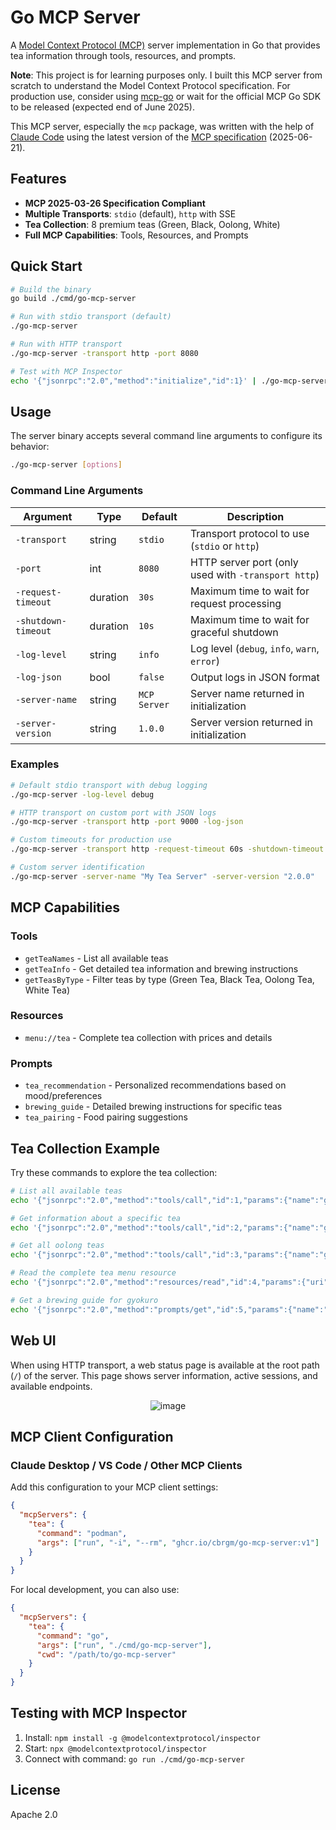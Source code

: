 # Go MCP Server

A [Model Context Protocol (MCP)](https://modelcontextprotocol.io/) server implementation in Go that provides tea information through tools, resources, and prompts.

**Note**: This project is for learning purposes only. I built this MCP server from scratch to understand the Model Context Protocol specification. For production use, consider using [mcp-go](https://github.com/mark3labs/mcp-go) or wait for the official MCP Go SDK to be released (expected end of June 2025).

This MCP server, especially the `mcp` package, was written with the help of [Claude Code](https://claude.ai/code) using the latest version of the [MCP specification](https://modelcontextprotocol.io/llms-full.txt) (2025-06-21).

## Features

- **MCP 2025-03-26 Specification Compliant**
- **Multiple Transports**: `stdio` (default), `http` with SSE
- **Tea Collection**: 8 premium teas (Green, Black, Oolong, White)
- **Full MCP Capabilities**: Tools, Resources, and Prompts

## Quick Start

```bash
# Build the binary
go build ./cmd/go-mcp-server

# Run with stdio transport (default)
./go-mcp-server

# Run with HTTP transport
./go-mcp-server -transport http -port 8080

# Test with MCP Inspector
echo '{"jsonrpc":"2.0","method":"initialize","id":1}' | ./go-mcp-server
```

## Usage

The server binary accepts several command line arguments to configure its behavior:

```bash
./go-mcp-server [options]
```

### Command Line Arguments

| Argument | Type | Default | Description |
|----------|------|---------|-------------|
| `-transport` | string | `stdio` | Transport protocol to use (`stdio` or `http`) |
| `-port` | int | `8080` | HTTP server port (only used with `-transport http`) |
| `-request-timeout` | duration | `30s` | Maximum time to wait for request processing |
| `-shutdown-timeout` | duration | `10s` | Maximum time to wait for graceful shutdown |
| `-log-level` | string | `info` | Log level (`debug`, `info`, `warn`, `error`) |
| `-log-json` | bool | `false` | Output logs in JSON format |
| `-server-name` | string | `MCP Server` | Server name returned in initialization |
| `-server-version` | string | `1.0.0` | Server version returned in initialization |

### Examples

```bash
# Default stdio transport with debug logging
./go-mcp-server -log-level debug

# HTTP transport on custom port with JSON logs
./go-mcp-server -transport http -port 9000 -log-json

# Custom timeouts for production use
./go-mcp-server -transport http -request-timeout 60s -shutdown-timeout 30s

# Custom server identification
./go-mcp-server -server-name "My Tea Server" -server-version "2.0.0"
```

## MCP Capabilities

### Tools
- `getTeaNames` - List all available teas
- `getTeaInfo` - Get detailed tea information and brewing instructions
- `getTeasByType` - Filter teas by type (Green Tea, Black Tea, Oolong Tea, White Tea)

### Resources
- `menu://tea` - Complete tea collection with prices and details

### Prompts
- `tea_recommendation` - Personalized recommendations based on mood/preferences
- `brewing_guide` - Detailed brewing instructions for specific teas
- `tea_pairing` - Food pairing suggestions

## Tea Collection Example

Try these commands to explore the tea collection:

```bash
# List all available teas
echo '{"jsonrpc":"2.0","method":"tools/call","id":1,"params":{"name":"getTeaNames","arguments":{}}}' | ./go-mcp-server

# Get information about a specific tea
echo '{"jsonrpc":"2.0","method":"tools/call","id":2,"params":{"name":"getTeaInfo","arguments":{"name":"earl-grey"}}}' | ./go-mcp-server

# Get all oolong teas
echo '{"jsonrpc":"2.0","method":"tools/call","id":3,"params":{"name":"getTeasByType","arguments":{"type":"Oolong Tea"}}}' | ./go-mcp-server

# Read the complete tea menu resource
echo '{"jsonrpc":"2.0","method":"resources/read","id":4,"params":{"uri":"menu://tea"}}' | ./go-mcp-server

# Get a brewing guide for gyokuro
echo '{"jsonrpc":"2.0","method":"prompts/get","id":5,"params":{"name":"brewing_guide","arguments":{"tea_name":"gyokuro"}}}' | ./go-mcp-server
```

## Web UI

When using HTTP transport, a web status page is available at the root path (`/`) of the server. This page shows server information, active sessions, and available endpoints.

<div style="text-align: center;">
  <img src="https://github.com/user-attachments/assets/ea23a3cf-bc0a-4339-ae4a-958b4560391b" style="max-width: 100px; height: auto;" alt="image">
</div>

## MCP Client Configuration

### Claude Desktop / VS Code / Other MCP Clients

Add this configuration to your MCP client settings:

```json
{
  "mcpServers": {
    "tea": {
      "command": "podman",
      "args": ["run", "-i", "--rm", "ghcr.io/cbrgm/go-mcp-server:v1"]
    }
  }
}
```

For local development, you can also use:

```json
{
  "mcpServers": {
    "tea": {
      "command": "go",
      "args": ["run", "./cmd/go-mcp-server"],
      "cwd": "/path/to/go-mcp-server"
    }
  }
}
```

## Testing with MCP Inspector

1. Install: `npm install -g @modelcontextprotocol/inspector`
2. Start: `npx @modelcontextprotocol/inspector`
3. Connect with command: `go run ./cmd/go-mcp-server`

## License

Apache 2.0
